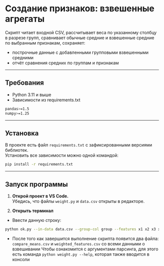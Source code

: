 # Создание признаков: взвешенные агрегаты
Скрипт читает входной CSV, рассчитывает веса по указанному столбцу в разрезе групп, сравнивает обычные средние и взвешенные средние по выбранным признакам, сохраняет:
- построчные данные с добавленными групповыми взвешенными средними
- отчёт сравнения средних по группам и признакам

---
## Требования
- Python 3.11 и выше
- Зависимости из requirements.txt
```bash
pandas>=1.5
numpy>=1.25
```
---

## Установка

В проекте есть файл `requirements.txt` с зафиксированными версиями библиотек.  
Установить все зависимости можно одной командой:

```bash
pip install -r requirements.txt
```
---
## Запуск программы

1. **Открой проект в VS Code.**  
   Убедись, что файлы `weight.py` и `data.csv` открыты в редакторе.

2. **Открыть терминал**  
- Ввести данную строку:
```bash
python ok.py --in-data data.csv --group-col group --features x1 x2 x3 x4 --weight-base-col base --wmin 10 --wmax 20 --threshold 5 --out-data weighted_features.csv --out-report compare_means.csv
```
- После того как завершится выполнение скрипта появится два файла: `compare_means.csv` и  `weighted_features.csv` со всеми данными о взвешивании
Чтобы ознакомится с аргументами парсинга, для этого есть команда `python weight.py --help`, которая также вводится в консоли

